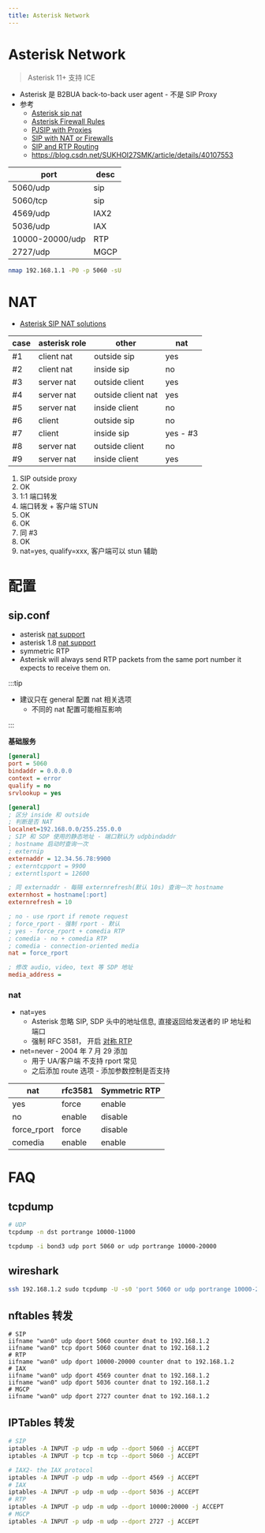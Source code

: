 ```yaml
---
title: Asterisk Network
---
```


# Asterisk Network

> Asterisk 11+ 支持 ICE

- Asterisk 是 B2BUA back-to-back user agent - 不是 SIP Proxy
- 参考
  - [Asterisk sip nat](https://www.voip-info.org/asterisk-sip-nat)
  - [Asterisk Firewall Rules](https://www.voip-info.org/asterisk-firewall-rules)
  - [PJSIP with Proxies](https://wiki.asterisk.org/wiki/display/AST/PJSIP+with+Proxies)
  - [SIP with NAT or Firewalls](https://www.asteriskguru.com/tutorials/sip_nat_oneway_or_no_audio_asterisk.html)
  - [SIP and RTP Routing](https://www.asterisk.org/sip-and-rtp-routing/)
  - https://blog.csdn.net/SUKHOI27SMK/article/details/40107553

| port            | desc |
| --------------- | ---- |
| 5060/udp        | sip  |
| 5060/tcp        | sip  |
| 4569/udp        | IAX2 |
| 5036/udp        | IAX  |
| 10000-20000/udp | RTP  |
| 2727/udp        | MGCP |

```bash
nmap 192.168.1.1 -P0 -p 5060 -sU
```

# NAT

- [Asterisk SIP NAT solutions](https://www.voip-info.org/asterisk-sip-nat-solutions/)

| case | asterisk role | other              | nat      |
| ---- | ------------- | ------------------ | -------- |
| #1   | client nat    | outside sip        | yes      |
| #2   | client nat    | inside sip         | no       |
| #3   | server nat    | outside client     | yes      |
| #4   | server nat    | outside client nat | yes      |
| #5   | server nat    | inside client      | no       |
| #6   | client        | outside sip        | no       |
| #7   | client        | inside sip         | yes - #3 |
| #8   | server nat    | outside client     | no       |
| #9   | server nat    | inside client      | yes      |

1. SIP outside proxy
2. OK
3. 1:1 端口转发
4. 端口转发 + 客户端 STUN
5. OK
6. OK
7. 同 #3
8. OK
9. nat=yes, qualify=xxx, 客户端可以 stun 辅助

# 配置
## sip.conf

* asterisk [nat support](https://github.com/asterisk/asterisk/blob/master/configs/samples/sip.conf.sample#L869)
* asterisk 1.8 [nat support](https://github.com/asterisk/asterisk/blob/1.8/configs/sip.conf.sample#L761)
* symmetric RTP
* Asterisk will always send RTP packets from the same port number it expects to receive them on.

:::tip

* 建议只在 general 配置 nat 相关选项
  * 不同的 nat 配置可能相互影响

:::

__基础服务__

```ini
[general]
port = 5060
bindaddr = 0.0.0.0
context = error
qualify = no
srvlookup = yes
```

```ini
[general]
; 区分 inside 和 outside
; 判断是否 NAT
localnet=192.168.0.0/255.255.0.0
; SIP 和 SDP 使用的静态地址 - 端口默认为 udpbindaddr
; hostname 启动时查询一次
; externip
externaddr = 12.34.56.78:9900
; externtcpport = 9900
; externtlsport = 12600

; 同 externaddr - 每隔 externrefresh(默认 10s) 查询一次 hostname
externhost = hostname[:port]
externrefresh = 10

; no - use rport if remote request
; force_rport - 强制 rport - 默认
; yes - force_rport + comedia RTP
; comedia - no + comedia RTP
; comedia - connection-oriented media
nat = force_rport

; 修改 audio, video, text 等 SDP 地址
media_address =
```

### nat

- nat=yes
  - Asterisk 忽略 SIP, SDP 头中的地址信息, 直接返回给发送者的 IP 地址和端口
  - 强制 RFC 3581， 开启 [对称 RTP](https://www.voip-info.org/rtp-symmetric)
- net=never - 2004 年 7 月 29 添加
  - 用于 UA/客户端 不支持 rport 常见
  - 之后添加 route 选项 - 添加参数控制是否支持

| nat         | rfc3581 | Symmetric RTP |
| ----------- | ------- | ------------- |
| yes         | force   | enable        |
| no          | enable  | disable       |
| force_rport | force   | disable       |
| comedia     | enable  | enable        |

# FAQ

## tcpdump

```bash
# UDP
tcpdump -n dst portrange 10000-11000

tcpdump -i bond3 udp port 5060 or udp portrange 10000-20000
```

## wireshark

```bash
ssh 192.168.1.2 sudo tcpdump -U -s0 'port 5060 or udp portrange 10000-20000' -i eth0 -w - | wireshark -k -i -
```

## nftables 转发

```
# SIP
iifname "wan0" udp dport 5060 counter dnat to 192.168.1.2
iifname "wan0" tcp dport 5060 counter dnat to 192.168.1.2
# RTP
iifname "wan0" udp dport 10000-20000 counter dnat to 192.168.1.2
# IAX
iifname "wan0" udp dport 4569 counter dnat to 192.168.1.2
iifname "wan0" udp dport 5036 counter dnat to 192.168.1.2
# MGCP
iifname "wan0" udp dport 2727 counter dnat to 192.168.1.2
```

## IPTables 转发

```bash
# SIP
iptables -A INPUT -p udp -m udp --dport 5060 -j ACCEPT
iptables -A INPUT -p tcp -m tcp --dport 5060 -j ACCEPT

# IAX2- the IAX protocol
iptables -A INPUT -p udp -m udp --dport 4569 -j ACCEPT
# IAX
iptables -A INPUT -p udp -m udp --dport 5036 -j ACCEPT
# RTP
iptables -A INPUT -p udp -m udp --dport 10000:20000 -j ACCEPT
# MGCP
iptables -A INPUT -p udp -m udp --dport 2727 -j ACCEPT
```
